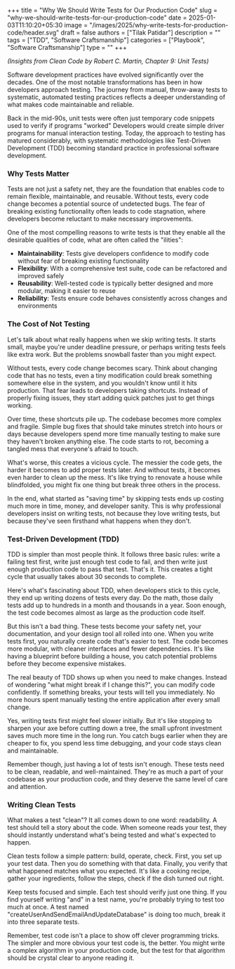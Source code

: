+++
title = "Why We Should Write Tests for Our Production Code"
slug = "why-we-should-write-tests-for-our-production-code"
date = 2025-01-03T11:10:20+05:30
image = "/images/2025/why-write-tests-for-production-code/header.svg"
draft = false
authors = ["Tilak Patidar"]
description = ""
tags = ["TDD", "Software Craftsmanship"]
categories = ["Playbook", "Software Craftsmanship"]
type = ""
+++

_(Insights from Clean Code by Robert C. Martin, Chapter 9: Unit Tests)_

Software development practices have evolved significantly over the decades.
One of the most notable transformations has been in how developers approach testing.
The journey from manual, throw-away tests to systematic, automated testing practices reflects a
deeper understanding of what makes code maintainable and reliable.

Back in the mid-90s, unit tests were often just temporary code snippets used to verify if programs "worked"
Developers would create simple driver programs for manual interaction testing. Today, the approach to
testing has matured considerably, with systematic methodologies like Test-Driven Development (TDD) becoming
standard practice in professional software development.

### Why Tests Matter

Tests are not just a safety net, they are the foundation that enables code to remain flexible, maintainable,
and reusable. Without tests, every code change becomes a potential source of undetected bugs. The fear of
breaking existing functionality often leads to code stagnation, where developers become reluctant to make
necessary improvements.

One of the most compelling reasons to write tests is that they enable all the desirable qualities of
code, what are often called the "ilities":

- **Maintainability**: Tests give developers confidence to modify code without fear of breaking existing functionality
- **Flexibility**: With a comprehensive test suite, code can be refactored and improved safely
- **Reusability**: Well-tested code is typically better designed and more modular, making it easier to reuse
- **Reliability**: Tests ensure code behaves consistently across changes and environments

### The Cost of Not Testing

Let's talk about what really happens when we skip writing tests. It starts small, maybe you're under
deadline pressure, or perhaps writing tests feels like extra work. But the problems snowball faster than you
might expect.

Without tests, every code change becomes scary. Think about changing code that has no tests, even a tiny
modification could break something somewhere else in the system, and you wouldn't know until it hits production.
That fear leads to developers taking shortcuts. Instead of properly fixing issues, they start adding quick
patches just to get things working.

Over time, these shortcuts pile up. The codebase becomes more complex and fragile. Simple bug fixes that
should take minutes stretch into hours or days because developers spend more time manually testing to make
sure they haven't broken anything else. The code starts to rot, becoming a tangled mess that everyone's
afraid to touch.

What's worse, this creates a vicious cycle. The messier the code gets, the harder it becomes to add proper
tests later. And without tests, it becomes even harder to clean up the mess. It's like trying to renovate a
house while blindfolded, you might fix one thing but break three others in the process.

In the end, what started as "saving time" by skipping tests ends up costing much more in time, money, and
developer sanity. This is why professional developers insist on writing tests, not because they love writing
tests, but because they've seen firsthand what happens when they don't.

### Test-Driven Development (TDD)

TDD is simpler than most people think. It follows three basic rules: write a failing test first, write just
enough test code to fail, and then write just enough production code to pass that test. That's it. This
creates a tight cycle that usually takes about 30 seconds to complete.

Here's what's fascinating about TDD, when developers stick to this cycle, they end up writing dozens of
tests every day. Do the math, those daily tests add up to hundreds in a month and thousands in a year. Soon
enough, the test code becomes almost as large as the production code itself.

But this isn't a bad thing. These tests become your safety net, your documentation, and your design tool all
rolled into one. When you write tests first, you naturally create code that's easier to test. The code becomes
more modular, with cleaner interfaces and fewer dependencies. It's like having a blueprint before building a
house, you catch potential problems before they become expensive mistakes.

The real beauty of TDD shows up when you need to make changes. Instead of wondering "what might break if I
change this?", you can modify code confidently. If something breaks, your tests will tell you immediately.
No more hours spent manually testing the entire application after every small change.

Yes, writing tests first might feel slower initially. But it's like stopping to sharpen your axe before
cutting down a tree, the small upfront investment saves much more time in the long run. You catch bugs
earlier when they are cheaper to fix, you spend less time debugging, and your code stays clean and maintainable.

Remember though, just having a lot of tests isn't enough. These tests need to be clean, readable, and
well-maintained. They're as much a part of your codebase as your production code, and they deserve the same
level of care and attention.

### Writing Clean Tests

What makes a test "clean"? It all comes down to one word: readability. A test should tell a story about the code.
When someone reads your test, they should instantly understand what's being tested and what's expected to
happen.

Clean tests follow a simple pattern: build, operate, check. First, you set up your test data. Then you do
something with that data. Finally, you verify that what happened matches what you expected. It's like a
cooking recipe, gather your ingredients, follow the steps, check if the dish turned out right.

Keep tests focused and simple. Each test should verify just one thing. If you find yourself writing "and"
in a test name, you're probably trying to test too much at once. A test named
"createUserAndSendEmailAndUpdateDatabase" is doing too much, break it into three separate tests.

Remember, test code isn't a place to show off clever programming tricks. The simpler and more obvious
your test code is, the better. You might write a complex algorithm in your production code, but the test
for that algorithm should be crystal clear to anyone reading it.
